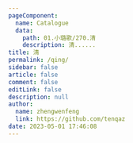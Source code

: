 ```yaml
---
pageComponent: 
  name: Catalogue
  data: 
    path: 01.小璐歌/270.清
    description: 清......
title: 清
permalink: /qing/
sidebar: false
article: false
comment: false
editLink: false
description: null
author: 
  name: zhengwenfeng
  link: https://github.com/tenqaz
date: 2023-05-01 17:46:08
---
```

